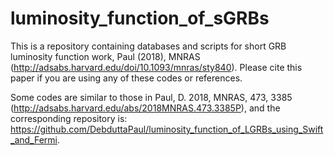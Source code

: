 # luminosity_function_of_sGRBs
This is a repository containing databases and scripts for short GRB luminosity function work, Paul (2018), MNRAS (http://adsabs.harvard.edu/doi/10.1093/mnras/sty840). Please cite this paper if you are using any of these codes or references.

Some codes are similar to those in Paul, D. 2018, MNRAS, 473, 3385 (http://adsabs.harvard.edu/abs/2018MNRAS.473.3385P), and the corresponding repository is: https://github.com/DebduttaPaul/luminosity_function_of_LGRBs_using_Swift_and_Fermi. 
